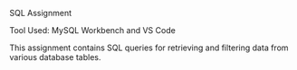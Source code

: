 SQL Assignment

Tool Used: MySQL Workbench and VS Code

This assignment contains SQL queries for retrieving and filtering data from various database tables.

